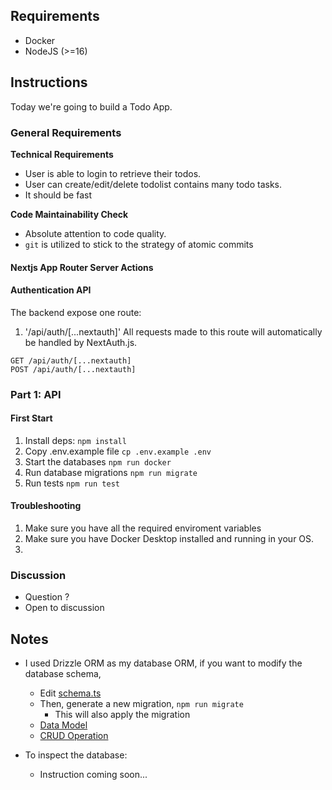 ## Requirements

- Docker
- NodeJS (>=16)

## Instructions

Today we're going to build a Todo App.

### General Requirements

**Technical Requirements**

- User is able to login to retrieve their todos. 
- User can create/edit/delete todolist contains many todo tasks.
- It should be fast

**Code Maintainability Check**

- Absolute attention to code quality.
- `git` is utilized to stick to the strategy of atomic commits

#### Nextjs App Router Server Actions 
#### Authentication API
The backend expose one route:

1. '/api/auth/[...nextauth]'
All requests made to this route will automatically be handled by NextAuth.js.
```
GET /api/auth/[...nextauth]
POST /api/auth/[...nextauth]
```

### Part 1: API

#### First Start

1. Install deps: `npm install`
2. Copy .env.example file `cp .env.example .env`
3. Start the databases `npm run docker`
4. Run database migrations `npm run migrate`
5. Run tests `npm run test`

#### Troubleshooting
1. Make sure you have all the required enviroment variables
2. Make sure you have Docker Desktop installed and running in your OS.
3. 

### Discussion

- Question ? 
- Open to discussion 

## Notes

- I used Drizzle ORM as my database ORM, if you want to modify the database schema,

  - Edit [schema.ts](db/schema/schema.ts)
  - Then, generate a new migration, `npm run migrate`
    - This will also apply the migration
  - [Data Model](https://orm.drizzle.team/docs/schemas)
  - [CRUD Operation](https://orm.drizzle.team/docs/crud)

- To inspect the database:
  - Instruction coming soon...
